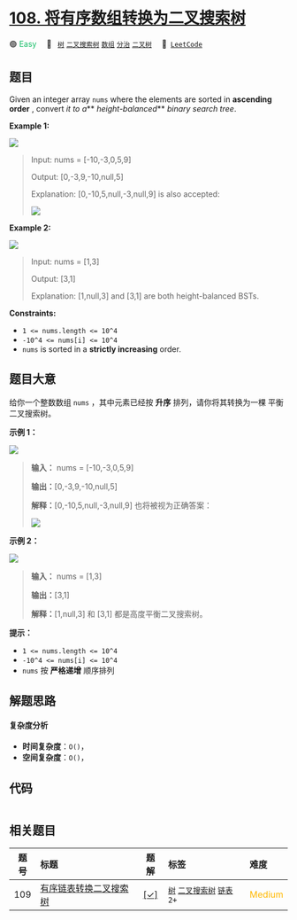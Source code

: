 # [108. 将有序数组转换为二叉搜索树](https://leetcode.com/problems/convert-sorted-array-to-binary-search-tree)

🟢 <font color=#15bd66>Easy</font>&emsp; 🔖&ensp; [`树`](/tag/tree.md) [`二叉搜索树`](/tag/binary-search-tree.md) [`数组`](/tag/array.md) [`分治`](/tag/divide-and-conquer.md) [`二叉树`](/tag/binary-tree.md)&emsp; 🔗&ensp;[`LeetCode`](https://leetcode.com/problems/convert-sorted-array-to-binary-search-tree)

## 题目

Given an integer array `nums` where the elements are sorted in **ascending
order** , convert _it to a_** _height-balanced_** _binary search tree_.



**Example 1:**

![](https://assets.leetcode.com/uploads/2021/02/18/btree1.jpg)

> Input: nums = [-10,-3,0,5,9]
> 
> Output: [0,-3,9,-10,null,5]
> 
> Explanation: [0,-10,5,null,-3,null,9] is also accepted:
> 
> ![](https://assets.leetcode.com/uploads/2021/02/18/btree2.jpg)

**Example 2:**

![](https://assets.leetcode.com/uploads/2021/02/18/btree.jpg)

> Input: nums = [1,3]
> 
> Output: [3,1]
> 
> Explanation: [1,null,3] and [3,1] are both height-balanced BSTs.

**Constraints:**

  * `1 <= nums.length <= 10^4`
  * `-10^4 <= nums[i] <= 10^4`
  * `nums` is sorted in a **strictly increasing** order.


## 题目大意

给你一个整数数组 `nums` ，其中元素已经按 **升序** 排列，请你将其转换为一棵 平衡 二叉搜索树。



**示例 1：**

![](https://assets.leetcode.com/uploads/2021/02/18/btree1.jpg)

> 
> 
> 
> 
> 
> **输入：** nums = [-10,-3,0,5,9]
> 
> **输出：**[0,-3,9,-10,null,5]
> 
> **解释：**[0,-10,5,null,-3,null,9] 也将被视为正确答案：
> 
> ![](https://assets.leetcode.com/uploads/2021/02/18/btree2.jpg)
> 
> 

**示例 2：**

![](https://assets.leetcode.com/uploads/2021/02/18/btree.jpg)

> 
> 
> 
> 
> 
> **输入：** nums = [1,3]
> 
> **输出：**[3,1]
> 
> **解释：**[1,null,3] 和 [3,1] 都是高度平衡二叉搜索树。
> 
> 



**提示：**

  * `1 <= nums.length <= 10^4`
  * `-10^4 <= nums[i] <= 10^4`
  * `nums` 按 **严格递增** 顺序排列


## 解题思路

#### 复杂度分析

- **时间复杂度**：`O()`，
- **空间复杂度**：`O()`，

## 代码

```javascript

```

## 相关题目

<!-- prettier-ignore -->
| 题号 | 标题 | 题解 | 标签 | 难度 |
| :------: | :------ | :------: | :------ | :------ |
| 109 | [有序链表转换二叉搜索树](https://leetcode.com/problems/convert-sorted-list-to-binary-search-tree) | [[✓]](/problem/0109.md) |  [`树`](/tag/tree.md) [`二叉搜索树`](/tag/binary-search-tree.md) [`链表`](/tag/linked-list.md) `2+` | <font color=#ffb800>Medium</font> |